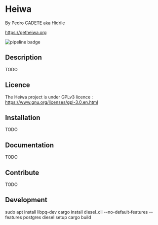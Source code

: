 # Heiwa
By Pedro CADETE aka Hidrile

https://getheiwa.org

![pipeline badge](https://framagit.org/heiwa/heiwa/badges/main/pipeline.svg)

## Description

TODO

## Licence

The Heiwa project is under GPLv3 licence : https://www.gnu.org/licenses/gpl-3.0.en.html

## Installation

TODO

## Documentation

TODO

## Contribute

TODO

## Development

sudo apt install libpq-dev
cargo install diesel_cli --no-default-features --features postgres
diesel setup
cargo build


